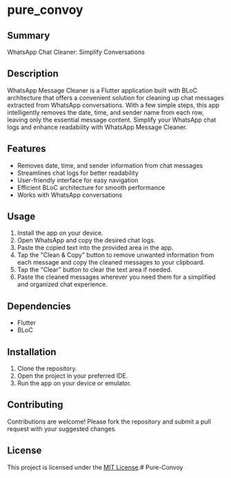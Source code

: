 # pure_convoy

## Summary

WhatsApp Chat Cleaner: Simplify Conversations

## Description

WhatsApp Message Cleaner is a Flutter application built with BLoC architecture that offers a convenient solution for cleaning up chat messages extracted from WhatsApp conversations. With a few simple steps, this app intelligently removes the date, time, and sender name from each row, leaving only the essential message content. Simplify your WhatsApp chat logs and enhance readability with WhatsApp Message Cleaner.

## Features

- Removes date, time, and sender information from chat messages
- Streamlines chat logs for better readability
- User-friendly interface for easy navigation
- Efficient BLoC architecture for smooth performance
- Works with WhatsApp conversations

## Usage

1. Install the app on your device.
2. Open WhatsApp and copy the desired chat logs.
3. Paste the copied text into the provided area in the app.
4. Tap the "Clean & Copy" button to remove unwanted information from each message and copy the cleaned messages to your clipboard.
5. Tap the "Clear" button to clear the text area if needed.
6. Paste the cleaned messages wherever you need them for a simplified and organized chat experience.

## Dependencies

- Flutter
- BLoC

## Installation

1. Clone the repository.
2. Open the project in your preferred IDE.
3. Run the app on your device or emulator.

## Contributing

Contributions are welcome! Please fork the repository and submit a pull request with your suggested changes.

## License

This project is licensed under the [MIT License](LICENSE).# Pure-Convoy

